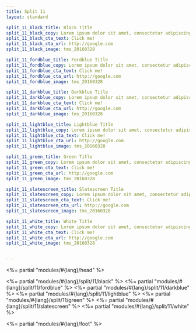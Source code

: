 ```yaml
---
title: Split 11
layout: standard

split_11_black_title: Black Title
split_11_black_copy: Lorem ipsum dolor sit amet, consectetur adipiscing elit, sed do eiusmod tempor incididunt ut labore et dolore magna aliqua. Ut enim ad minim veniam, quis nostrud exercitation ullamco laboris nisi ut aliquip ex ea commodo consequat.
split_11_black_cta_text: Click me!
split_11_black_cta_url: http://google.com
split_11_black_image: tms_20160328

split_11_fordblue_title: Fordblue Title
split_11_fordblue_copy: Lorem ipsum dolor sit amet, consectetur adipiscing elit, sed do eiusmod tempor incididunt ut labore et dolore magna aliqua. Ut enim ad minim veniam, quis nostrud exercitation ullamco laboris nisi ut aliquip ex ea commodo consequat.
split_11_fordblue_cta_text: Click me!
split_11_fordblue_cta_url: http://google.com
split_11_fordblue_image: tms_20160328

split_11_darkblue_title: Darkblue Title
split_11_darkblue_copy: Lorem ipsum dolor sit amet, consectetur adipiscing elit, sed do eiusmod tempor incididunt ut labore et dolore magna aliqua. Ut enim ad minim veniam, quis nostrud exercitation ullamco laboris nisi ut aliquip ex ea commodo consequat.
split_11_darkblue_cta_text: Click me!
split_11_darkblue_cta_url: http://google.com
split_11_darkblue_image: tms_20160328

split_11_lightblue_title: Lightblue Title
split_11_lightblue_copy: Lorem ipsum dolor sit amet, consectetur adipiscing elit, sed do eiusmod tempor incididunt ut labore et dolore magna aliqua. Ut enim ad minim veniam, quis nostrud exercitation ullamco laboris nisi ut aliquip ex ea commodo consequat.
split_11_lightblue_cta_text: Click me!
split_11_lightblue_cta_url: http://google.com
split_11_lightblue_image: tms_20160328

split_11_green_title: Green Title
split_11_green_copy: Lorem ipsum dolor sit amet, consectetur adipiscing elit, sed do eiusmod tempor incididunt ut labore et dolore magna aliqua. Ut enim ad minim veniam, quis nostrud exercitation ullamco laboris nisi ut aliquip ex ea commodo consequat.
split_11_green_cta_text: Click me!
split_11_green_cta_url: http://google.com
split_11_green_image: tms_20160328

split_11_slatescreen_title: Slatescreen Title
split_11_slatescreen_copy: Lorem ipsum dolor sit amet, consectetur adipiscing elit, sed do eiusmod tempor incididunt ut labore et dolore magna aliqua. Ut enim ad minim veniam, quis nostrud exercitation ullamco laboris nisi ut aliquip ex ea commodo consequat.
split_11_slatescreen_cta_text: Click me!
split_11_slatescreen_cta_url: http://google.com
split_11_slatescreen_image: tms_20160328

split_11_white_title: White Title
split_11_white_copy: Lorem ipsum dolor sit amet, consectetur adipiscing elit, sed do eiusmod tempor incididunt ut labore et dolore magna aliqua. Ut enim ad minim veniam, quis nostrud exercitation ullamco laboris nisi ut aliquip ex ea commodo consequat.
split_11_white_cta_text: Click me!
split_11_white_cta_url: http://google.com
split_11_white_image: tms_20160328


---
```


<%= partial "modules/#{lang}/head" %>

<%= partial "modules/#{lang}/split/11/black" %>
<%= partial "modules/#{lang}/split/11/fordblue" %>
<%= partial "modules/#{lang}/split/11/darkblue" %>
<%= partial "modules/#{lang}/split/11/lightblue" %>
<%= partial "modules/#{lang}/split/11/green" %>
<%= partial "modules/#{lang}/split/11/slatescreen" %>
<%= partial "modules/#{lang}/split/11/white" %>

<%= partial "modules/#{lang}/foot" %>